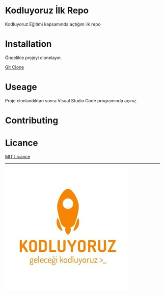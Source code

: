 # Kodluyoruz İlk Repo

Kodluyoruz Eğitimi kapsamında açtığım ilk repo


# Installation

Öncelikle projeyi clonelayın.

[Git Clone](https://github.com/tolgaerdogan705/kodluyoruzilkrepo.git)


# Useage

Proje clonlandıktan sonra Visual Studio Code programında açınız.



# Contributing



# Licance

[MIT Licance](https://github.com/tolgaerdogan705/kodluyoruzilkrepo/blob/main/LICENSE)

------------------------------------------------------------------
![resim](https://raw.githubusercontent.com/Kodluyoruz/taskforce/git/git/markdown-nedir-nasil-kullaniriz-/figures/kodluyoruz_logo.jpg)

